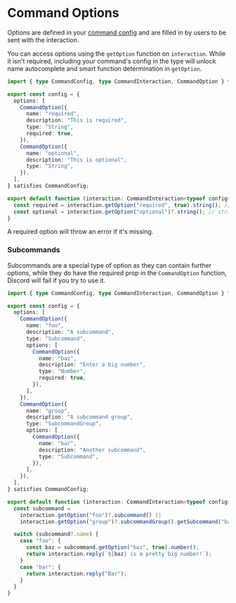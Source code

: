 # Command Options

Options are defined in your [command config](/docs/commands/config) and are filled in by users to be sent with the interaction.

You can access options using the `getOption` function on `interaction`. While it isn't required, including your command's config in the type will unlock name autocomplete and smart function determination in `getOption`.

```ts
import { type CommandConfig, type CommandInteraction, CommandOption } from "dressed";

export const config = {
  options: [
    CommandOption({
      name: "required",
      description: "This is required",
      type: "String",
      required: true,
    }),
    CommandOption({
      name: "optional",
      description: "This is optional",
      type: "String",
    }),
  ],
} satisfies CommandConfig;

export default function (interaction: CommandInteraction<typeof config>) {
  const required = interaction.getOption("required", true).string(); // string
  const optional = interaction.getOption("optional")?.string(); // string | undefined
}
```

A required option will throw an error if it's missing.

### Subcommands

Subcommands are a special type of option as they can contain further options, while they do have the required prop in the `CommandOption` function, Discord will fail if you try to use it.

```ts
import { type CommandConfig, type CommandInteraction, CommandOption } from "dressed";

export const config = {
  options: [
    CommandOption({
      name: "foo",
      description: "A subcommand",
      type: "Subcommand",
      options: [
        CommandOption({
          name: "baz",
          description: "Enter a big number",
          type: "Number",
          required: true,
        }),
      ],
    }),
    CommandOption({
      name: "group",
      description: "A subcommand group",
      type: "SubcommandGroup",
      options: [
        CommandOption({
          name: "bar",
          description: "Another subcommand",
          type: "Subcommand",
        }),
      ],
    }),
  ],
} satisfies CommandConfig;

export default function (interaction: CommandInteraction<typeof config>) {
  const subcommand =
    interaction.getOption("foo")?.subcommand() ||
    interaction.getOption("group")?.subcommandGroup().getSubcommand("bar");

  switch (subcommand?.name) {
    case "foo": {
      const baz = subcommand.getOption("baz", true).number();
      return interaction.reply(`${baz} is a pretty big number!`);
    }
    case "bar": {
      return interaction.reply("Bar");
    }
  }
}
```
